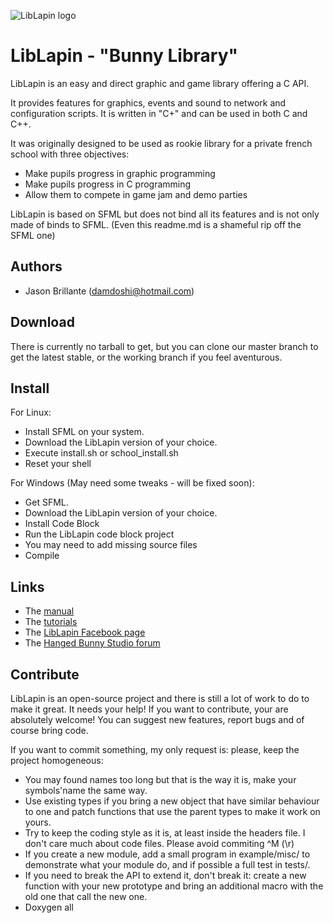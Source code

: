 ![LibLapin logo](http://hangedbunnystudio.com/content/lapin_title.png)

# LibLapin - "Bunny Library"

LibLapin is an easy and direct graphic and game library offering a C API.

It provides features for graphics, events and sound to network and configuration scripts.
It is written in "C+" and can be used in both C and C++.

It was originally designed to be used as rookie library for a private french school with three objectives:
- Make pupils progress in graphic programming
- Make pupils progress in C programming
- Allow them to compete in game jam and demo parties

LibLapin is based on SFML but does not bind all its features and is not only made of binds to SFML.
(Even this readme.md is a shameful rip off the SFML one)

## Authors

  * Jason Brillante (damdoshi@hotmail.com)

## Download

There is currently no tarball to get, but you can clone our master branch to get the latest stable, or the working branch if you feel aventurous.

## Install

For Linux:
* Install SFML on your system.
* Download the LibLapin version of your choice.
* Execute install.sh or school_install.sh
* Reset your shell

For Windows (May need some tweaks - will be fixed soon):
* Get SFML.
* Download the LibLapin version of your choice.
* Install Code Block
* Run the LibLapin code block project
* You may need to add missing source files
* Compile

## Links

 * The [manual](http://hangedbunnystudio.com/sub/liblapin/index.php?pag=2)
 * The [tutorials](http://hangedbunnystudio.com/sub/liblapin/index.php?pag=1)
 * The [LibLapin Facebook page](https://www.facebook.com/LeGrandLapinNoir/)
 * The [Hanged Bunny Studio forum](http://hangedbunny.forumactif.com/)

## Contribute

LibLapin is an open-source project and there is still a lot of work to do to make it great. It needs your help!
If you want to contribute, your are absolutely welcome!
You can suggest new features, report bugs and of course bring code.

If you want to commit something, my only request is: please, keep the project homogeneous:

 * You may found names too long but that is the way it is, make your symbols'name the same way.
 * Use existing types if you bring a new object that have similar behaviour to one and patch functions that use the parent types to make it work on yours.
 * Try to keep the coding style as it is, at least inside the headers file. I don't care much about code files. Please avoid commiting ^M (\r)
 * If you create a new module, add a small program in example/misc/ to demonstrate what your module do, and if possible a full test in tests/.
 * If you need to break the API to extend it, don't break it: create a new function with your new prototype and bring an additional macro with the old one that call the new one.
 * Doxygen all

